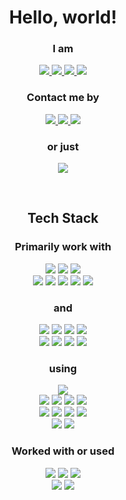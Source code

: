 <h1 align="center">Hello, world!</h1>

<h3 align="center">I am</h3>
<p align="center">
  <a href="https://linkedin.com/in/joonhunlee/">
    <img
      src="https://img.shields.io/badge/LinkedIn-0A66C2?style=for-the-badge&logo=LinkedIn&logoColor=white"
    />
  </a>
  <a href="https://github.com/leejoonhun">
    <img
      src="https://img.shields.io/badge/GitHub-181717?style=for-the-badge&logo=GitHub&logoColor=white"
    />
  </a>
  <a href="https://www.kaggle.com/joonhunlee">
    <img
      src="https://img.shields.io/badge/Kaggle-20BEFF?style=for-the-badge&logo=Kaggle&logoColor=white"
    />
  </a>
  <a href="https://www.hub.docker.com/u/doononi63">
    <img
      src="https://img.shields.io/badge/DockerHub-2496ED?style=for-the-badge&logo=Docker&logoColor=white"
    />
  </a>
</p>

<h3 align="center">Contact me by</h3>
<p align="center">
  <a href="mailto:jhlee63@outlook.com">
    <img
      src="https://img.shields.io/badge/Dev%20Mail-0078D4?style=for-the-badge&logo=Microsoft%20Outlook&logoColor=white"
    />
  </a>
  <a href="mailto:ljoonhun@gmail.com">
    <img
      src="https://img.shields.io/badge/Biz%20Mail-EA4335?style=for-the-badge&logo=Gmail&logoColor=white"
    />
  </a>
  <a href="https://namecard.kakao.com/joonhunlee">
    <img
      src="https://img.shields.io/badge/KakaoTalk-FFDD00?style=for-the-badge&logo=KakaoTalk&logoColor=black"
    />
  </a>
</p>
<h3 align="center">or just</h3>
<p align="center">
  <a href="https://www.buymeacoffee.com/JoonhunLee">
    <img
      src="https://img.shields.io/badge/Buy%20Me%20a%20Coffee-FFDD00?style=for-the-badge&logo=Buy-Me-a-Coffee&logoColor=black"
    />
  </a>
  <br />
</p>

<br />

<h2 align="center">Tech Stack</h2>

<h3 align="center">Primarily work with</h3>
<p align="center">
  <img
    src="https://img.shields.io/badge/Python-3776AB?style=flat-square&logo=Python&logoColor=white"
  />
  <img
    src="https://img.shields.io/badge/Go-00ADD8?style=flat-square&logo=Go&logoColor=white"
  />
  <img
    src="https://img.shields.io/badge/PostgreSQL-4169E1?style=flat-square&logo=PostgreSQL&logoColor=white"
  />
  <br />
  <img
    src="https://img.shields.io/badge/torch-EE4C2C?style=flat-square&logo=PyTorch&logoColor=white"
  />
  <img
    src="https://img.shields.io/badge/tensorflow-FF6F00?style=flat-square&logo=TensorFlow&logoColor=white"
  />
  <img
    src="https://img.shields.io/badge/sklearn-F7931E?style=flat-square&logo=scikit-learn&logoColor=white"
  />
  <img
    src="https://img.shields.io/badge/pandas-150458?style=flat-square&logo=pandas&logoColor=white"
  />
  <img
    src="https://img.shields.io/badge/pyspark-E25A1C?style=flat-square&logo=Apache%20Spark&logoColor=white"
  />
</p>

<h3 align="center">and</h3>
<p align="center">
  <!-- Languages for Numerical Analysis -->
  <img
    src="https://img.shields.io/badge/Julia-9558B2?style=flat-square&logo=Julia&logoColor=white"
  />
  <!-- Languages for Data Engineering -->
  <img
    src="https://img.shields.io/badge/Scala-DC322F?style=flat-square&logo=Scala&logoColor=white"
  />
  <!-- Languages for Computer Science -->
  <img
    src="https://img.shields.io/badge/C++-00599C?style=flat-square&logo=C%2B%2B&logoColor=white"
  />
  <img
    src="https://img.shields.io/badge/Rust-000000?style=flat-square&logo=Rust&logoColor=white"
  />
  <br />
  <!-- Languages for Software Development -->
  <img
    src="https://img.shields.io/badge/Flutter-02569B?style=flat-square&logo=Flutter&logoColor=white"
  />
  <img
    src="https://img.shields.io/badge/Vue-4FC08D?style=flat-square&logo=Vue.js&logoColor=white"
  />
  <img
    src="https://img.shields.io/badge/Svelte-FF3E00?style=flat-square&logo=Svelte&logoColor=white"
  />
  <!-- Languages for Blockchain -->
  <img
    src="https://img.shields.io/badge/Solidity-363636?style=flat-square&logo=solidity&logoColor=white"
  />
</p>

<h3 align="center">using</h3>
<p align="center">
  <!-- God -->
  <img
    src="https://img.shields.io/badge/Google-4285F4?style=flat-square&logo=Google&logoColor=white"
  />
  <br />
  <!-- Tools for Programming -->
  <img
    src="https://img.shields.io/badge/MacBook%20Pro-000000?style=flat-square&logo=Apple&logoColor=white"
  />
  <img
    src="https://img.shields.io/badge/VS%20Code-007ACC?style=flat-square&logo=Visual%20Studio%20Code&logoColor=white"
  />
  <img
    src="https://img.shields.io/badge/GitHub-181717?style=flat-square&logo=GitHub&logoColor=white"
  />
  <img
    src="https://img.shields.io/badge/Colab-F9AB00?style=flat-square&logo=Google%20Colab&logoColor=white"
  />
  <br />
  <!-- Tools for Paperwork -->
  <img
    src="https://img.shields.io/badge/ThinkPad%20E14-E2231A?style=flat-square&logo=Lenovo&logoColor=white"
  />
  <img
    src="https://img.shields.io/badge/MS%20Office-D83B01?style=flat-square&logo=Microsoft%20Office&logoColor=white"
  />
  <img
    src="https://img.shields.io/badge/OneDrive-0078D4?style=flat-square&logo=Microsoft%20OneDrive&logoColor=white"
  />
  <img
    src="https://img.shields.io/badge/Overleaf-47A141?style=flat-square&logo=Overleaf&logoColor=white"
  />
  <br />
  <!-- Gadgets -->
  <img
    src="https://img.shields.io/badge/MX%20Keys-00B8FC?style=flat-square&logo=Logitech&logoColor=white"
  />
  <img
    src="https://img.shields.io/badge/MX%20Vertical-00B8FC?style=flat-square&logo=Logitech&logoColor=white"
  />
</p>

<h3 align="center">Worked with or used</h3>
<p align="center">
  <!-- Languages -->
  <img
    src="https://img.shields.io/badge/R-276DC3?style=flat-square&logo=R&logoColor=white"
  />
  <img
    src="https://img.shields.io/badge/MySQL-4479A1?style=flat-square&logo=MySQL&logoColor=white"
  />
  <img
    src="https://img.shields.io/badge/JavaScript-F7DF1E?style=flat-square&logo=JavaScript&logoColor=black"
  />
  <br />
  <!-- Tools -->
  <img
    src="https://img.shields.io/badge/Illustrator-FE9B2B?style=flat-square&logo=Adobe%20Illustrator&logoColor=white"
  />
  <img
    src="https://img.shields.io/badge/XD-FF61F6?style=flat-square&logo=Adobe%20XD&logoColor=white"
  />
  <br />
  <!-- Gadgets -->
</p>
